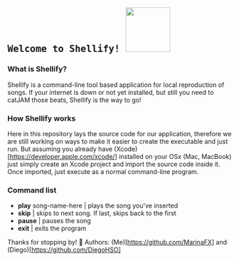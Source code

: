 


## <samp> Welcome to Shellify! <img src="https://raw.githubusercontent.com/MarinaFX/Shellify/master/img-resources/catJAM.mp4" width="100px"/></samp>


### What is Shellify? 
Shellify is a command-line tool based application for local reproduction of songs. If your internet is down or not yet installed, but still you need to catJAM those beats, Shellify is the way to go! 

###  How Shellify works
Here in this repository lays the source code for our application, therefore we are still working on ways to make it easier to create the executable and just run. But assuming you already have (Xcode)[https://developer.apple.com/xcode/] installed on your OSx (Mac, MacBook) just simply create an Xcode project and import the source code inside it. Once imported, just execute as a normal command-line program. 

### Command list
- **play** song-name-here | plays the song you've inserted
- **skip** | skips to next song. If last, skips back to the first
- **pause** | pauses the song
- **exit** | exits the program 

Thanks for stopping by! 🥳
Authors: (Me)[https://github.com/MarinaFX] and (Diego)[https://github.com/DiegoHSO]
